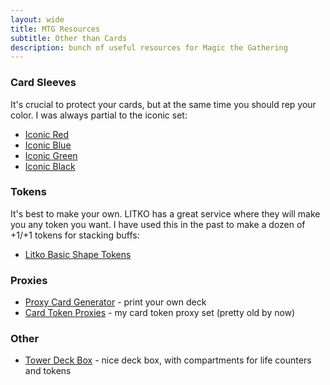 ```yaml
---
layout: wide
title: MTG Resources
subtitle: Other than Cards
description: bunch of useful resources for Magic the Gathering
---
```


### Card Sleeves

It's crucial to protect your cards, but at the same time you should rep your color. I was always partial to the iconic set:

- [Iconic Red](https://amzn.to/2Xm0XbR)
- [Iconic Blue](https://amzn.to/2Y616x9)
- [Iconic Green](https://amzn.to/2Y616x9)
- [Iconic Black](https://amzn.to/2N3naXX)

### Tokens

It's best to make your own. LITKO has a great service where they will make you any token you want. I have used this in the past to make a dozen of +1/+1 tokens for stacking buffs:

- [Litko Basic Shape Tokens](https://litko.net/products/basic-shapes-personalized-game-tokens)

### Proxies

- [Proxy Card Generator](http://www.mtgpress.net/) - print your own deck
- [Card Token Proxies](/tabletop/mtgtokens/) - my card token proxy set (pretty old by now)

### Other

- [Tower Deck Box](https://amzn.to/2Izr0DW) - nice deck box, with compartments for life counters and tokens
